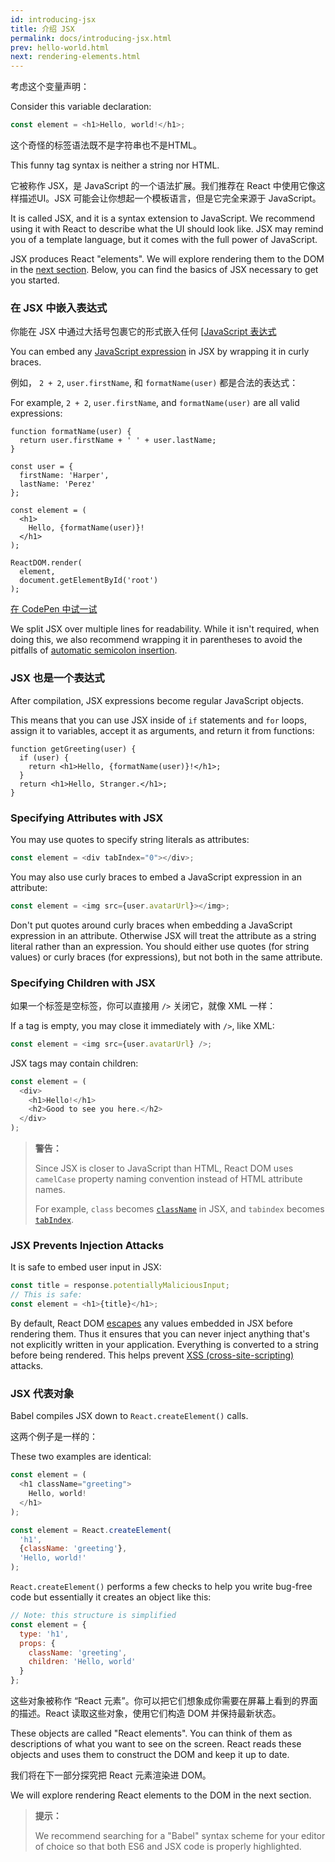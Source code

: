 ```yaml
---
id: introducing-jsx
title: 介绍 JSX
permalink: docs/introducing-jsx.html
prev: hello-world.html
next: rendering-elements.html
---
```


考虑这个变量声明：

Consider this variable declaration:

```js
const element = <h1>Hello, world!</h1>;
```

这个奇怪的标签语法既不是字符串也不是HTML。

This funny tag syntax is neither a string nor HTML.

它被称作 JSX，是 JavaScript 的一个语法扩展。我们推荐在 React 中使用它像这样描述UI。JSX 可能会让你想起一个模板语言，但是它完全来源于 JavaScript。

It is called JSX, and it is a syntax extension to JavaScript. We recommend using it with React to describe what the UI should look like. JSX may remind you of a template language, but it comes with the full power of JavaScript.

JSX produces React "elements". We will explore rendering them to the DOM in the [next section](/react/docs/rendering-elements.html). Below, you can find the basics of JSX necessary to get you started.

### 在 JSX 中嵌入表达式

你能在 JSX 中通过大括号包裹它的形式嵌入任何 [[JavaScript 表达式](https://developer.mozilla.org/en-US/docs/Web/JavaScript/Guide/Expressions_and_Operators#Expressions)

You can embed any [JavaScript expression](https://developer.mozilla.org/en-US/docs/Web/JavaScript/Guide/Expressions_and_Operators#Expressions) in JSX by wrapping it in curly braces.

例如， `2 + 2`, `user.firstName`, 和 `formatName(user)` 都是合法的表达式：

For example, `2 + 2`, `user.firstName`, and `formatName(user)` are all valid expressions:

```js{12}
function formatName(user) {
  return user.firstName + ' ' + user.lastName;
}

const user = {
  firstName: 'Harper',
  lastName: 'Perez'
};

const element = (
  <h1>
    Hello, {formatName(user)}!
  </h1>
);

ReactDOM.render(
  element,
  document.getElementById('root')
);
```

[在 CodePen 中试一试](http://codepen.io/gaearon/pen/PGEjdG?editors=0010)

We split JSX over multiple lines for readability. While it isn't required, when doing this, we also recommend wrapping it in parentheses to avoid the pitfalls of [automatic semicolon insertion](http://stackoverflow.com/q/2846283).

### JSX 也是一个表达式

After compilation, JSX expressions become regular JavaScript objects.

This means that you can use JSX inside of `if` statements and `for` loops, assign it to variables, accept it as arguments, and return it from functions:

```js{3,5}
function getGreeting(user) {
  if (user) {
    return <h1>Hello, {formatName(user)}!</h1>;
  }
  return <h1>Hello, Stranger.</h1>;
}
```

### Specifying Attributes with JSX

You may use quotes to specify string literals as attributes:

```js
const element = <div tabIndex="0"></div>;
```

You may also use curly braces to embed a JavaScript expression in an attribute:

```js
const element = <img src={user.avatarUrl}></img>;
```

Don't put quotes around curly braces when embedding a JavaScript expression in an attribute. Otherwise JSX will treat the attribute as a string literal rather than an expression. You should either use quotes (for string values) or curly braces (for expressions), but not both in the same attribute.

### Specifying Children with JSX

如果一个标签是空标签，你可以直接用 `/>` 关闭它，就像 XML 一样：

If a tag is empty, you may close it immediately with `/>`, like XML:

```js
const element = <img src={user.avatarUrl} />;
```

JSX tags may contain children:

```js
const element = (
  <div>
    <h1>Hello!</h1>
    <h2>Good to see you here.</h2>
  </div>
);
```

>**警告：**
>
>Since JSX is closer to JavaScript than HTML, React DOM uses `camelCase` property naming convention instead of HTML attribute names.
>
>For example, `class` becomes [`className`](https://developer.mozilla.org/en-US/docs/Web/API/Element/className) in JSX, and `tabindex` becomes [`tabIndex`](https://developer.mozilla.org/en-US/docs/Web/API/HTMLElement/tabIndex).

### JSX Prevents Injection Attacks

It is safe to embed user input in JSX:

```js
const title = response.potentiallyMaliciousInput;
// This is safe:
const element = <h1>{title}</h1>;
```

By default, React DOM [escapes](http://stackoverflow.com/questions/7381974/which-characters-need-to-be-escaped-on-html) any values embedded in JSX before rendering them. Thus it ensures that you can never inject anything that's not explicitly written in your application. Everything is converted to a string before being rendered. This helps prevent [XSS (cross-site-scripting)](https://en.wikipedia.org/wiki/Cross-site_scripting) attacks.

### JSX 代表对象

Babel compiles JSX down to `React.createElement()` calls.

这两个例子是一样的：

These two examples are identical:

```js
const element = (
  <h1 className="greeting">
    Hello, world!
  </h1>
);
```

```js
const element = React.createElement(
  'h1',
  {className: 'greeting'},
  'Hello, world!'
);
```

`React.createElement()` performs a few checks to help you write bug-free code but essentially it creates an object like this:

```js
// Note: this structure is simplified
const element = {
  type: 'h1',
  props: {
    className: 'greeting',
    children: 'Hello, world'
  }
};
```

这些对象被称作 “React 元素”。你可以把它们想象成你需要在屏幕上看到的界面的描述。React 读取这些对象，使用它们构造 DOM 并保持最新状态。

These objects are called "React elements". You can think of them as descriptions of what you want to see on the screen. React reads these objects and uses them to construct the DOM and keep it up to date.

我们将在下一部分探究把 React 元素渲染进 DOM。

We will explore rendering React elements to the DOM in the next section.

>**提示：**
>
>We recommend searching for a "Babel" syntax scheme for your editor of choice so that both ES6 and JSX code is properly highlighted.
